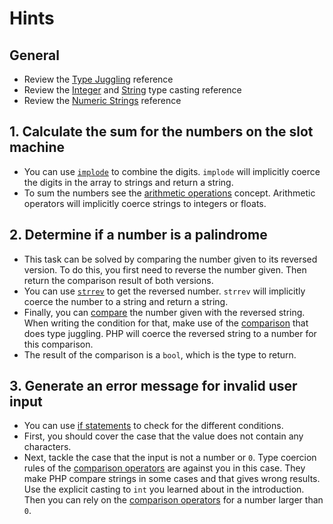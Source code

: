 # Hints

## General

- Review the [Type Juggling][ref-type-juggling] reference
- Review the [Integer][ref-type-cast-int] and [String][ref-type-cast-string] type casting reference
- Review the [Numeric Strings][ref-numeric-strings] reference

## 1. Calculate the sum for the numbers on the slot machine

- You can use [`implode`][ref-implode] to combine the digits.
  `implode` will implicitly coerce the digits in the array to strings and return a string.
- To sum the numbers see the [arithmetic operations][ref-arithmetic-ops] concept.
  Arithmetic operators will implicitly coerce strings to integers or floats.

## 2. Determine if a number is a palindrome

- This task can be solved by comparing the number given to its reversed version.
  To do this, you first need to reverse the number given.
  Then return the comparison result of both versions.
- You can use [`strrev`][ref-strrev] to get the reversed number.
  `strrev` will implicitly coerce the number to a string and return a string.
- Finally, you can [compare][ref-comparison-ops] the number given with the reversed string.
  When writing the condition for that, make use of the [comparison][ref-comparison-ops] that does type juggling.
  PHP will coerce the reversed string to a number for this comparison.
- The result of the comparison is a `bool`, which is the type to return.

## 3. Generate an error message for invalid user input

- You can use [if statements][ref-if-statement] to check for the different conditions.
- First, you should cover the case that the value does not contain any characters.
- Next, tackle the case that the input is not a number or `0`.
  Type coercion rules of the [comparison operators][ref-comparison-ops] are against you in this case.
  They make PHP compare strings in some cases and that gives wrong results.
  Use the explicit casting to `int` you learned about in the introduction.
  Then you can rely on the [comparison operators][ref-comparison-ops] for a number larger than `0`.

[ref-type-juggling]: https://www.php.net/manual/en/language.types.type-juggling.php
[ref-type-cast-int]: https://www.php.net/manual/en/language.types.integer.php#language.types.integer.casting.from-string
[ref-type-cast-string]: https://www.php.net/manual/en/language.types.string.php#language.types.string.casting
[ref-numeric-strings]: https://www.php.net/manual/en/language.types.numeric-strings.php
[ref-implode]: https://www.php.net/manual/en/function.implode.php
[ref-arithmetic-ops]: https://www.php.net/manual/en/language.operators.arithmetic.php
[ref-strrev]: https://www.php.net/manual/en/function.strrev
[ref-comparison-ops]: https://www.php.net/manual/en/language.operators.comparison.php
[ref-if-statement]: https://www.php.net/manual/en/control-structures.if.php
